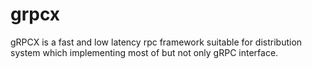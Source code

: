 # grpcx
gRPCX is a fast and low latency rpc framework suitable for distribution system which implementing most of but not only gRPC interface.
